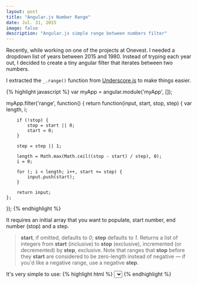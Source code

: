 ```yaml
---
layout: post
title: "Angular.js Number Range"
date: Jul. 31, 2015
image: false
description: "Angular.js simple range between numbers filter"
---
```


Recently, while working on one of the projects at Onevest. I needed a dropdown list of years between 2015 and 1980. Instead of tryping each year out, I decided to create a tiny angular filter that iterates between two numbers.

I extracted the `_.range()` function from [Underscore.js](http://underscorejs.org/#range) to make things easier.

{% highlight javascript %}
var myApp = angular.module('myApp', []);

myApp.filter('range', function() {
    return function(input, start, stop, step) {
        var length, i;

        if (!stop) {
            stop = start || 0;
            start = 0;
        }

        step = step || 1;

        length = Math.max(Math.ceil((stop - start) / step), 0);
        i = 0;

        for (; i < length; i++, start += step) {
            input.push(start);
        }

        return input;
    };
});
{% endhighlight %}

It requires an initial array that you want to populate, start number, end number (stop) and a step.

> **start**, if omitted, defaults to *0*; **step** defaults to *1*. Returns a list of integers from **start** (inclusive) to **stop** (exclusive), incremented (or decremented) by **step**, exclusive. Note that ranges that **stop** before they **start** are considered to be zero-length instead of negative — if you'd like a negative range, use a negative **step**.

It's very simple to use:
{% highlight html %}
<select ng-model="year" ng-options="y as y for y in [] | range:2015:1980:-1"></select>
{% endhighlight %}
